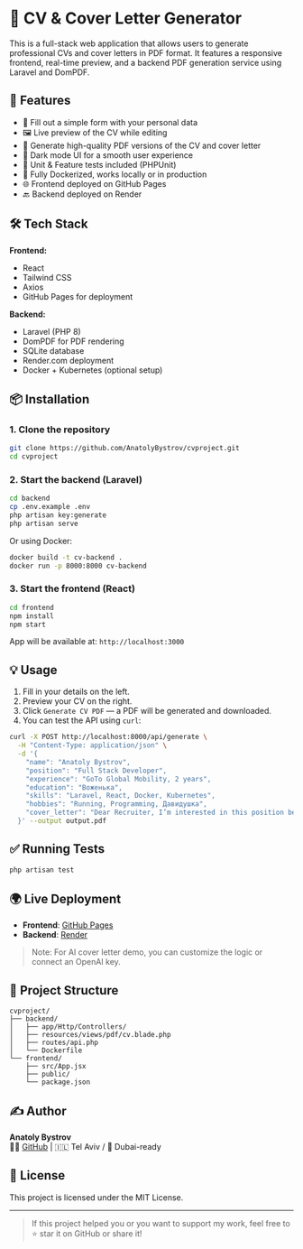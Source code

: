 # 📄 CV & Cover Letter Generator

This is a full-stack web application that allows users to generate professional CVs and cover letters in PDF format. It features a responsive frontend, real-time preview, and a backend PDF generation service using Laravel and DomPDF.

## 🚀 Features

- 📝 Fill out a simple form with your personal data
- 🖼️ Live preview of the CV while editing
- 📄 Generate high-quality PDF versions of the CV and cover letter
- 🌙 Dark mode UI for a smooth user experience
- 🧪 Unit & Feature tests included (PHPUnit)
- 🐳 Fully Dockerized, works locally or in production
- 🌐 Frontend deployed on GitHub Pages
- 🔙 Backend deployed on Render

## 🛠️ Tech Stack

**Frontend:**

- React
- Tailwind CSS
- Axios
- GitHub Pages for deployment

**Backend:**

- Laravel (PHP 8)
- DomPDF for PDF rendering
- SQLite database
- Render.com deployment
- Docker + Kubernetes (optional setup)

## 📦 Installation

### 1. Clone the repository

```bash
git clone https://github.com/AnatolyBystrov/cvproject.git
cd cvproject
```

### 2. Start the backend (Laravel)

```bash
cd backend
cp .env.example .env
php artisan key:generate
php artisan serve
```

Or using Docker:

```bash
docker build -t cv-backend .
docker run -p 8000:8000 cv-backend
```

### 3. Start the frontend (React)

```bash
cd frontend
npm install
npm start
```

App will be available at: `http://localhost:3000`

## 💡 Usage

1. Fill in your details on the left.
2. Preview your CV on the right.
3. Click `Generate CV PDF` — a PDF will be generated and downloaded.
4. You can test the API using `curl`:

```bash
curl -X POST http://localhost:8000/api/generate \
  -H "Content-Type: application/json" \
  -d '{
    "name": "Anatoly Bystrov",
    "position": "Full Stack Developer",
    "experience": "GoTo Global Mobility, 2 years",
    "education": "Bоженька",
    "skills": "Laravel, React, Docker, Kubernetes",
    "hobbies": "Running, Programming, Давидушка",
    "cover_letter": "Dear Recruiter, I’m interested in this position because I can do everything."
  }' --output output.pdf
```

## ✅ Running Tests

```bash
php artisan test
```

## 🌍 Live Deployment

- **Frontend**: [GitHub Pages](https://anatolybystrov.github.io/cvproject)
- **Backend**: [Render](https://cv-backend.onrender.com)

> Note: For AI cover letter demo, you can customize the logic or connect an OpenAI key.

## 📁 Project Structure

```
cvproject/
├── backend/
│   ├── app/Http/Controllers/
│   ├── resources/views/pdf/cv.blade.php
│   ├── routes/api.php
│   └── Dockerfile
└── frontend/
    ├── src/App.jsx
    ├── public/
    └── package.json
```

## ✍️ Author

**Anatoly Bystrov**  
👨‍💻 [GitHub](https://github.com/AnatolyBystrov) | 🇮🇱 Tel Aviv / 🛫 Dubai-ready

## 📜 License

This project is licensed under the MIT License.

---

> If this project helped you or you want to support my work, feel free to ⭐ star it on GitHub or share it!